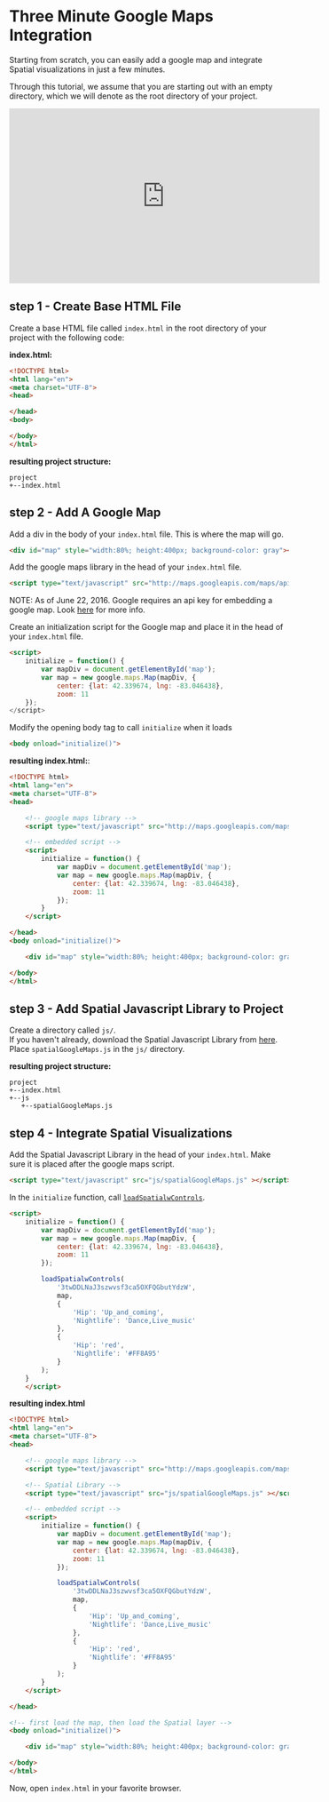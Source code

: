 # Three Minute Google Maps Integration

Starting from scratch, you can easily add a google map and integrate Spatial visualizations in just a few minutes.

Through this tutorial, we assume that you are starting out with an empty directory, which we will denote as the root directory of your project.

<iframe width="560" height="315" src="https://www.youtube.com/embed/FYvUwB40IUw" frameborder="0" allowfullscreen></iframe>
<br/>

## step 1 - Create Base HTML File

Create a base HTML file called `index.html` in the root directory of your project with the following code:

**index.html:**
```html
<!DOCTYPE html>
<html lang="en">
<meta charset="UTF-8">
<head>

</head>
<body>

</body>
</html>
```

**resulting project structure:**

```
project
+--index.html
```


## step 2 - Add A Google Map

Add a div in the body of your `index.html` file. This is where the map will go.

```html
<div id="map" style="width:80%; height:400px; background-color: gray"></div>
```

Add the google maps library in the head of your `index.html` file.

```html
<script type="text/javascript" src="http://maps.googleapis.com/maps/api/js?key=YOUR_GOOGLE_MAPS_API_KEYv=3&libraries=visualization"></script>
```

<dl>
    <dt>NOTE: As of June 22, 2016. Google requires an api key for embedding a google map. Look <a href="https://developers.google.com/maps/pricing-and-plans/standard-plan-2016-update">here</a> for more info.</dt>
</dl>

Create an initialization script for the Google map and place it in the head of your `index.html` file.

```html
<script>
    initialize = function() {
        var mapDiv = document.getElementById('map');
        var map = new google.maps.Map(mapDiv, {
            center: {lat: 42.339674, lng: -83.046438},
            zoom: 11
    });
</script>
```

Modify the opening body tag to call `initialize` when it loads

```html
<body onload="initialize()">
```

**resulting index.html:**:

```html
<!DOCTYPE html>
<html lang="en">
<meta charset="UTF-8">
<head>

    <!-- google maps library -->
    <script type="text/javascript" src="http://maps.googleapis.com/maps/api/js?key=YOUR_GOOGLE_MAPS_API_KEYv=3&libraries=visualization"></script>

    <!-- embedded script -->
    <script>
        initialize = function() {
            var mapDiv = document.getElementById('map');
            var map = new google.maps.Map(mapDiv, {
                center: {lat: 42.339674, lng: -83.046438},
                zoom: 11
            });
        }
    </script>

</head>
<body onload="initialize()">

    <div id="map" style="width:80%; height:400px; background-color: gray"></div>

</body>
</html>
```

## step 3 - Add Spatial Javascript Library to Project

Create a directory called `js/`.
<br/>
If you haven't already, download the Spatial Javascript Library from [here](http://spatial.ai/pricing/). 
<br/>
Place `spatialGoogleMaps.js` in the `js/` directory.

**resulting project structure:**

```
project
+--index.html
+--js
   +--spatialGoogleMaps.js
```

## step 4 - Integrate Spatial Visualizations

Add the Spatial Javascript Library in the head of your `index.html`. Make sure it is placed after the google maps script.

```html
<script type="text/javascript" src="js/spatialGoogleMaps.js" ></script>
```

In the `initialize` function, call [`loadSpatialwControls`](/references/javascript_library/).
```html
<script>
    initialize = function() {
        var mapDiv = document.getElementById('map');
        var map = new google.maps.Map(mapDiv, {
            center: {lat: 42.339674, lng: -83.046438},
            zoom: 11
        });

        loadSpatialwControls(
            '3twDDLNaJ3szwvsf3ca5OXFQGbutYdzW',
            map,
            {
                'Hip': 'Up_and_coming',
                'Nightlife': 'Dance,Live_music'
            },
            {
                'Hip': 'red',
                'Nightlife': '#FF8A95'
            }
        );
    }
    </script>
```

**resulting index.html**
```html
<!DOCTYPE html>
<html lang="en">
<meta charset="UTF-8">
<head>

    <!-- google maps library -->
    <script type="text/javascript" src="http://maps.googleapis.com/maps/api/js?key=AIzaSyBEI_r_Kc9UeQAiFtJN_H5EvMWPgYtw2Mo&v=3&libraries=visualization"></script>

    <!-- Spatial Library -->
    <script type="text/javascript" src="js/spatialGoogleMaps.js" ></script>

    <!-- embedded script -->
    <script>
        initialize = function() {
            var mapDiv = document.getElementById('map');
            var map = new google.maps.Map(mapDiv, {
                center: {lat: 42.339674, lng: -83.046438},
                zoom: 11
            });

            loadSpatialwControls(
                '3twDDLNaJ3szwvsf3ca5OXFQGbutYdzW',
                map,
                {
                    'Hip': 'Up_and_coming',
                    'Nightlife': 'Dance,Live_music'
                },
                {
                    'Hip': 'red',
                    'Nightlife': '#FF8A95'
                }
            );
        }
    </script>

</head>

<!-- first load the map, then load the Spatial layer -->
<body onload="initialize()">

    <div id="map" style="width:80%; height:400px; background-color: gray"></div>

</body>
</html>
```

Now, open `index.html` in your favorite browser.